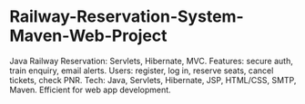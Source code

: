 # Railway-Reservation-System-Maven-Web-Project
Java Railway Reservation: Servlets, Hibernate, MVC. Features: secure auth, train enquiry, email alerts. Users: register, log in, reserve seats, cancel tickets, check PNR. Tech: Java, Servlets, Hibernate, JSP, HTML/CSS, SMTP, Maven. Efficient for web app development.
